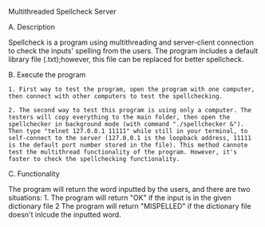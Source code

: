 Multithreaded Spellcheck Server

A. Description

Spellcheck is a program using multithreading and server-client connection to check the inputs' spelling from the users. The program includes a default library file (.txt);however, this file can be replaced for better spellcheck.

B. Execute the program

	1. First way to test the program, open the program with one computer, then connect with other computers to test the spellchecking.

	2. The second way to test this program is using only a computer. The testers will copy everything to the main folder, then open the spellchecker in background mode (with command "./spellchecker &"). Then type "telnet 127.0.0.1 11111" while still in your terminal, to self-connect to the server (127.0.0.1 is the loopback address, 11111 is the default port number stored in the file). This method cannote test the multithread functionality of the program. However, it's faster to check the spellchecking functionality. 
C. Functionality

The program will return the word inputted by the users, and there are two situations:
	1. The program will return "OK" if the input is in the given dictionary file 
	2  The program will return "MISPELLED" if the dictionary file doesn't inlcude the inputted word.


